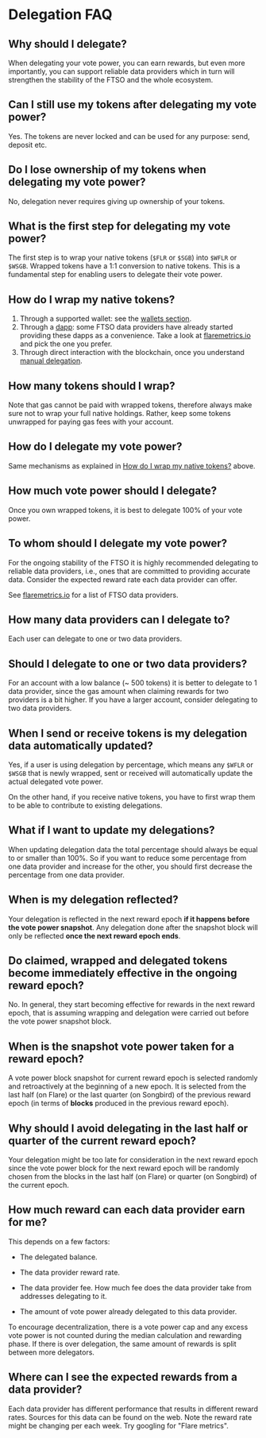 # Delegation FAQ

## Why should I delegate?

When delegating your vote power, you can earn rewards, but even more importantly, you can support reliable data providers which in turn will strengthen the stability of the FTSO and the whole ecosystem.

## Can I still use my tokens after delegating my vote power?

Yes. The tokens are never locked and can be used for any purpose: send, deposit etc.

## Do I lose ownership of my tokens when delegating my vote power?

No, delegation never requires giving up ownership of your tokens.

## What is the first step for delegating my vote power?

The first step is to wrap your native tokens (`$FLR` or `$SGB`) into `$WFLR` or `$WSGB`.
Wrapped tokens have a 1:1 conversion to native tokens.
This is a fundamental step for enabling users to delegate their vote power.

## How do I wrap my native tokens?

1. Through a supported wallet: see the [wallets section](../../user/wallets/index.md).
2. Through a [dapp](glossary.md#dapp): some FTSO data providers have already started providing these dapps as a convenience.
Take a look at [flaremetrics.io](https://flaremetrics.io/) and pick the one you prefer.
3. Through direct interaction with the blockchain, once you understand [manual delegation](manual-delegation.md).

## How many tokens should I wrap?

Note that gas cannot be paid with wrapped tokens, therefore always make sure not to wrap your full native holdings.
Rather, keep some tokens unwrapped for paying gas fees with your account.

## How do I delegate my vote power?

Same mechanisms as explained in [How do I wrap my native tokens?](#how-do-i-wrap-my-native-tokens) above.

## How much vote power should I delegate?

Once you own wrapped tokens, it is best to delegate 100% of your vote power.

## To whom should I delegate my vote power?

For the ongoing stability of the FTSO it is highly recommended delegating to reliable data providers,
i.e., ones that are committed to providing accurate data.
Consider the expected reward rate each data provider can offer.

See [flaremetrics.io](https://flaremetrics.io/) for a list of FTSO data providers.

## How many data providers can I delegate to?

Each user can delegate to one or two data providers.

## Should I delegate to one or two data providers?

For an account with a low balance (~ 500 tokens) it is better to delegate to 1 data provider, since the gas amount when claiming rewards for two providers is a bit higher.
If you have a larger account, consider delegating to two data providers.

## When I send or receive tokens is my delegation data automatically updated?

Yes, if a user is using delegation by percentage, which means any `$WFLR` or `$WSGB` that is newly wrapped, sent or received will automatically update the actual delegated vote power.

On the other hand, if you receive native tokens, you have to first wrap them to be able to contribute to existing delegations.

## What if I want to update my delegations?

When updating delegation data the total percentage should always be equal to or smaller than 100%.
So if you want to reduce some percentage from one data provider and increase for the other, you should first decrease the percentage from one data provider.

## When is my delegation reflected?

Your delegation is reflected in the next reward epoch **if it happens before the vote power snapshot**.
Any delegation done after the snapshot block will only be reflected **once the next reward epoch ends**.

## Do claimed, wrapped and delegated tokens become immediately effective in the ongoing reward epoch?

No. In general, they start becoming effective for rewards in the next reward epoch, that is assuming wrapping and delegation were carried out before the vote power snapshot block.

## When is the snapshot vote power taken for a reward epoch?

A vote power block snapshot for current reward epoch is selected randomly and retroactively at the beginning of a new epoch.
It is selected from the last half (on Flare) or the last quarter (on Songbird) of the previous reward epoch (in terms of **blocks** produced in the previous reward epoch).

## Why should I avoid delegating in the last half or quarter of the current reward epoch?

Your delegation might be too late for consideration in the next reward epoch since the vote power block for the next reward epoch will be randomly chosen from the blocks in the last half (on Flare) or quarter (on Songbird) of the current epoch.

## How much reward can each data provider earn for me?

This depends on a few factors:

* The delegated balance.

* The data provider reward rate.

* The data provider fee. How much fee does the data provider take from addresses delegating to it.

* The amount of vote power already delegated to this data provider.

To encourage decentralization, there is a vote power cap and any excess vote power is not counted during the median calculation and rewarding phase.
If there is over delegation, the same amount of rewards is split between more delegators.

## Where can I see the expected rewards from a data provider?

Each data provider has different performance that results in different reward rates.
Sources for this data can be found on the web.
Note the reward rate might be changing per each week.
Try googling for "Flare metrics".

